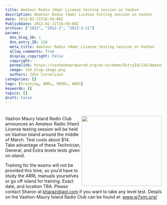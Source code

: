 ```yaml
---
title: Amateur Radio (Ham) License testing session on Vashon
description: Amateur Radio (Ham) License testing session on Vashon
date: 2012-02-21T16:50:00Z
PublishDate: 2012-02-21T16:50:00Z
archive: ["2012", "2012-2", "2012-2-21"]
params:
  dnn_blog_ID: 1
  dnn_entry_ID: 226
  meta_title: Amateur Radio (Ham) License testing session on Vashon
  allow_comments: True
  display_copyright: False
  copyright:
  permalink: https://vashonbeprepared.org/en-us/Home/EntryId/226/Amateur-Radio-Ham-License-testing-session-on-Vashon
  image: 226_blog-image.png
  authors: John Cornelison
categories: []
tags: [training, ARRL, VMIRC, ARES]
keywords: []
topics: []
draft: False
---
```


<div class="wlWriterHeaderFooter" style="padding-bottom: 4px; margin: 0px; padding-left: 0px; padding-right: 0px; float: none; padding-top: 4px;"> </div>
<p><img alt="" width="258" height="225" align="right" style="display: inline; float: right;" src="http://www.w7vmi.org/images/W7VMI%20ID%20Logo.JPG" />Vashon Maury Island Radio Club announces an Amateur Radio (Ham) License testing session will be held on Vashon Island around the middle of March. Test costs about $14. Take advantage of these Technician, General, and Extra levels tests given on island. </p>
<p>Training for the exams will not be provided this time, so you&rsquo;d have to study the ARRL manuals yourselves or go off island for training. Exact date, and location TBA. Please contact Sharon at <a href="mailto:kharazi%40aol.com">kharazi@aol.com</a> if you want to take any level test. Details on the Vashon-Maury Island Radio Club can be found at: <a href="http://www.w7vmi.org/" title="http://w7vmi.org/">www.w7vmi.org/</a></p>
